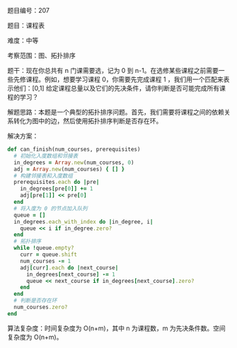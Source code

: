 题目编号：207

题目：课程表

难度：中等

考察范围：图、拓扑排序

题干：现在你总共有 n 门课需要选，记为 0 到 n-1。在选修某些课程之前需要一些先修课程。例如，想要学习课程 0，你需要先完成课程 1 ，我们用一个匹配来表示他们：[0,1] 给定课程总量以及它们的先决条件，请你判断是否可能完成所有课程的学习？

解题思路：本题是一个典型的拓扑排序问题。首先，我们需要将课程之间的依赖关系转化为图中的边，然后使用拓扑排序判断是否存在环。

解决方案：

```ruby
def can_finish(num_courses, prerequisites)
  # 初始化入度数组和邻接表
  in_degrees = Array.new(num_courses, 0)
  adj = Array.new(num_courses) { [] }
  # 构建邻接表和入度数组
  prerequisites.each do |pre|
    in_degrees[pre[0]] += 1
    adj[pre[1]] << pre[0]
  end
  # 将入度为 0 的节点加入队列
  queue = []
  in_degrees.each_with_index do |in_degree, i|
    queue << i if in_degree.zero?
  end
  # 拓扑排序
  while !queue.empty?
    curr = queue.shift
    num_courses -= 1
    adj[curr].each do |next_course|
      in_degrees[next_course] -= 1
      queue << next_course if in_degrees[next_course].zero?
    end
  end
  # 判断是否存在环
  num_courses.zero?
end
```

算法复杂度：时间复杂度为 O(n+m)，其中 n 为课程数，m 为先决条件数。空间复杂度为 O(n+m)。